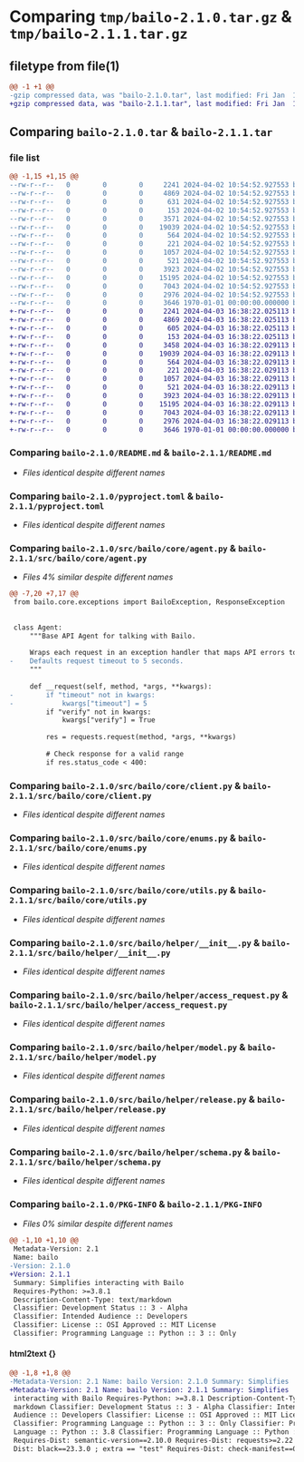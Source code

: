# Comparing `tmp/bailo-2.1.0.tar.gz` & `tmp/bailo-2.1.1.tar.gz`

## filetype from file(1)

```diff
@@ -1 +1 @@
-gzip compressed data, was "bailo-2.1.0.tar", last modified: Fri Jan  1 00:00:00 2016, max compression
+gzip compressed data, was "bailo-2.1.1.tar", last modified: Fri Jan  1 00:00:00 2016, max compression
```

## Comparing `bailo-2.1.0.tar` & `bailo-2.1.1.tar`

### file list

```diff
@@ -1,15 +1,15 @@
--rw-r--r--   0        0        0     2241 2024-04-02 10:54:52.927553 bailo-2.1.0/README.md
--rw-r--r--   0        0        0     4869 2024-04-02 10:54:52.927553 bailo-2.1.0/pyproject.toml
--rw-r--r--   0        0        0      631 2024-04-02 10:54:52.927553 bailo-2.1.0/src/bailo/__init__.py
--rw-r--r--   0        0        0      153 2024-04-02 10:54:52.927553 bailo-2.1.0/src/bailo/core/__init__.py
--rw-r--r--   0        0        0     3571 2024-04-02 10:54:52.927553 bailo-2.1.0/src/bailo/core/agent.py
--rw-r--r--   0        0        0    19039 2024-04-02 10:54:52.927553 bailo-2.1.0/src/bailo/core/client.py
--rw-r--r--   0        0        0      564 2024-04-02 10:54:52.927553 bailo-2.1.0/src/bailo/core/enums.py
--rw-r--r--   0        0        0      221 2024-04-02 10:54:52.927553 bailo-2.1.0/src/bailo/core/exceptions.py
--rw-r--r--   0        0        0     1057 2024-04-02 10:54:52.927553 bailo-2.1.0/src/bailo/core/utils.py
--rw-r--r--   0        0        0      521 2024-04-02 10:54:52.927553 bailo-2.1.0/src/bailo/helper/__init__.py
--rw-r--r--   0        0        0     3923 2024-04-02 10:54:52.927553 bailo-2.1.0/src/bailo/helper/access_request.py
--rw-r--r--   0        0        0    15195 2024-04-02 10:54:52.927553 bailo-2.1.0/src/bailo/helper/model.py
--rw-r--r--   0        0        0     7043 2024-04-02 10:54:52.927553 bailo-2.1.0/src/bailo/helper/release.py
--rw-r--r--   0        0        0     2976 2024-04-02 10:54:52.927553 bailo-2.1.0/src/bailo/helper/schema.py
--rw-r--r--   0        0        0     3646 1970-01-01 00:00:00.000000 bailo-2.1.0/PKG-INFO
+-rw-r--r--   0        0        0     2241 2024-04-03 16:38:22.025113 bailo-2.1.1/README.md
+-rw-r--r--   0        0        0     4869 2024-04-03 16:38:22.025113 bailo-2.1.1/pyproject.toml
+-rw-r--r--   0        0        0      605 2024-04-03 16:38:22.025113 bailo-2.1.1/src/bailo/__init__.py
+-rw-r--r--   0        0        0      153 2024-04-03 16:38:22.025113 bailo-2.1.1/src/bailo/core/__init__.py
+-rw-r--r--   0        0        0     3458 2024-04-03 16:38:22.029113 bailo-2.1.1/src/bailo/core/agent.py
+-rw-r--r--   0        0        0    19039 2024-04-03 16:38:22.029113 bailo-2.1.1/src/bailo/core/client.py
+-rw-r--r--   0        0        0      564 2024-04-03 16:38:22.029113 bailo-2.1.1/src/bailo/core/enums.py
+-rw-r--r--   0        0        0      221 2024-04-03 16:38:22.029113 bailo-2.1.1/src/bailo/core/exceptions.py
+-rw-r--r--   0        0        0     1057 2024-04-03 16:38:22.029113 bailo-2.1.1/src/bailo/core/utils.py
+-rw-r--r--   0        0        0      521 2024-04-03 16:38:22.029113 bailo-2.1.1/src/bailo/helper/__init__.py
+-rw-r--r--   0        0        0     3923 2024-04-03 16:38:22.029113 bailo-2.1.1/src/bailo/helper/access_request.py
+-rw-r--r--   0        0        0    15195 2024-04-03 16:38:22.029113 bailo-2.1.1/src/bailo/helper/model.py
+-rw-r--r--   0        0        0     7043 2024-04-03 16:38:22.029113 bailo-2.1.1/src/bailo/helper/release.py
+-rw-r--r--   0        0        0     2976 2024-04-03 16:38:22.029113 bailo-2.1.1/src/bailo/helper/schema.py
+-rw-r--r--   0        0        0     3646 1970-01-01 00:00:00.000000 bailo-2.1.1/PKG-INFO
```

### Comparing `bailo-2.1.0/README.md` & `bailo-2.1.1/README.md`

 * *Files identical despite different names*

### Comparing `bailo-2.1.0/pyproject.toml` & `bailo-2.1.1/pyproject.toml`

 * *Files identical despite different names*

### Comparing `bailo-2.1.0/src/bailo/core/agent.py` & `bailo-2.1.1/src/bailo/core/agent.py`

 * *Files 4% similar despite different names*

```diff
@@ -7,20 +7,17 @@
 from bailo.core.exceptions import BailoException, ResponseException
 
 
 class Agent:
     """Base API Agent for talking with Bailo.
 
     Wraps each request in an exception handler that maps API errors to Python Bailo errors, among status codes less than 400.
-    Defaults request timeout to 5 seconds.
     """
 
     def __request(self, method, *args, **kwargs):
-        if "timeout" not in kwargs:
-            kwargs["timeout"] = 5
         if "verify" not in kwargs:
             kwargs["verify"] = True
 
         res = requests.request(method, *args, **kwargs)
 
         # Check response for a valid range
         if res.status_code < 400:
```

### Comparing `bailo-2.1.0/src/bailo/core/client.py` & `bailo-2.1.1/src/bailo/core/client.py`

 * *Files identical despite different names*

### Comparing `bailo-2.1.0/src/bailo/core/enums.py` & `bailo-2.1.1/src/bailo/core/enums.py`

 * *Files identical despite different names*

### Comparing `bailo-2.1.0/src/bailo/core/utils.py` & `bailo-2.1.1/src/bailo/core/utils.py`

 * *Files identical despite different names*

### Comparing `bailo-2.1.0/src/bailo/helper/__init__.py` & `bailo-2.1.1/src/bailo/helper/__init__.py`

 * *Files identical despite different names*

### Comparing `bailo-2.1.0/src/bailo/helper/access_request.py` & `bailo-2.1.1/src/bailo/helper/access_request.py`

 * *Files identical despite different names*

### Comparing `bailo-2.1.0/src/bailo/helper/model.py` & `bailo-2.1.1/src/bailo/helper/model.py`

 * *Files identical despite different names*

### Comparing `bailo-2.1.0/src/bailo/helper/release.py` & `bailo-2.1.1/src/bailo/helper/release.py`

 * *Files identical despite different names*

### Comparing `bailo-2.1.0/src/bailo/helper/schema.py` & `bailo-2.1.1/src/bailo/helper/schema.py`

 * *Files identical despite different names*

### Comparing `bailo-2.1.0/PKG-INFO` & `bailo-2.1.1/PKG-INFO`

 * *Files 0% similar despite different names*

```diff
@@ -1,10 +1,10 @@
 Metadata-Version: 2.1
 Name: bailo
-Version: 2.1.0
+Version: 2.1.1
 Summary: Simplifies interacting with Bailo
 Requires-Python: >=3.8.1
 Description-Content-Type: text/markdown
 Classifier: Development Status :: 3 - Alpha
 Classifier: Intended Audience :: Developers
 Classifier: License :: OSI Approved :: MIT License
 Classifier: Programming Language :: Python :: 3 :: Only
```

#### html2text {}

```diff
@@ -1,8 +1,8 @@
-Metadata-Version: 2.1 Name: bailo Version: 2.1.0 Summary: Simplifies
+Metadata-Version: 2.1 Name: bailo Version: 2.1.1 Summary: Simplifies
 interacting with Bailo Requires-Python: >=3.8.1 Description-Content-Type: text/
 markdown Classifier: Development Status :: 3 - Alpha Classifier: Intended
 Audience :: Developers Classifier: License :: OSI Approved :: MIT License
 Classifier: Programming Language :: Python :: 3 :: Only Classifier: Programming
 Language :: Python :: 3.8 Classifier: Programming Language :: Python :: 3.11
 Requires-Dist: semantic-version==2.10.0 Requires-Dist: requests>=2.22 Requires-
 Dist: black==23.3.0 ; extra == "test" Requires-Dist: check-manifest==0.49 ;
```

